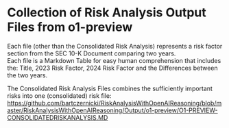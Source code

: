﻿# Collection of Risk Analysis Output Files from o1-preview

Each file (other than the Consolidated Risk Analysis) represents a risk factor section from the SEC 10-K Document comparing two years.  
Each file is a Markdown Table for easy human comprehension that includes the: Title, 2023 Risk Factor, 2024 Risk Factor and the Differences between the two years.  

The Consolidated Risk Analysis Files combines the sufficiently important risks into one (consolidated) risk file: 
https://github.com/bartczernicki/RiskAnalysisWithOpenAIReasoning/blob/master/RiskAnalysisWithOpenAIReasoning/Output/o1-preview/O1-PREVIEW-CONSOLIDATEDRISKANALYSIS.MD  

